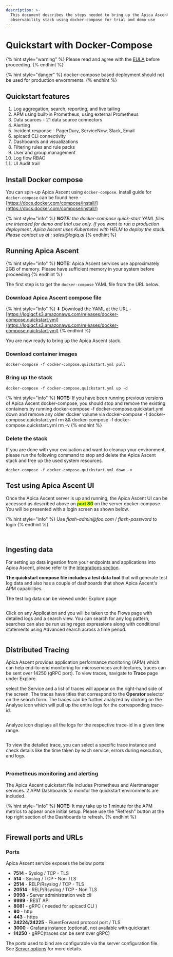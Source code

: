 ```yaml
---
description: >-
  This document describes the steps needed to bring up the Apica Ascent
  observability stack using docker-compose for trial and demo use
---
```


# Quickstart with Docker-Compose

{% hint style="warning" %}
Please read and agree with the [EULA](https://docs.logiq.ai/eula/eula) before proceeding.
{% endhint %}

{% hint style="danger" %}
docker-compose based deployment should not be used for production envornments.&#x20;
{% endhint %}

## Quickstart features

1. Log aggregation, search, reporting, and live tailing
2. APM using built-in Prometheus, using external Prometheus
3. Data sources - 21 data source connectors
4. Alerting
5. Incident response - PagerDury, ServiceNow, Slack, Email
6. apicactl CLI connectivity
7. Dashboards and visualizations
8. Filtering rules and rule packs
9. User and group management
10. Log flow RBAC
11. UI Audit trail

## Install Docker compose

You can spin-up Apica Ascent using `docker-compose`. Install guide for `docker-compose` can be found here - [https://docs.docker.com/compose/install/](https://docs.docker.com/compose/install/)

{% hint style="info" %}
_**NOTE:** the docker-compose quick-start YAML files are intended for demo and trial use only. If you want to run a production deployment, Apica Ascent uses Kubernetes with HELM to deploy the stack. Please contact us at : sales@logiq.ai_
{% endhint %}

## Running Apica Ascent

{% hint style="info" %}
**NOTE:** Apica Ascent services use approximately 2GB of memory. Please have sufficient memory in your system before proceeding
{% endhint %}

The first step is to get the `docker-compose` YAML file from the URL below.

### Download Apica Ascent compose file

{% hint style="info" %}
⬇ Download the YAML at the URL - [https://logiqcf.s3.amazonaws.com/releases/docker-compose.quickstart.yml](https://logiqcf.s3.amazonaws.com/releases/docker-compose.quickstart.yml)
{% endhint %}

You are now ready to bring up the Apica Ascent stack.

### Download container images

```
docker-compose -f docker-compose.quickstart.yml pull
```

### Bring up the stack

```
docker-compose -f docker-compose.quickstart.yml up -d
```

{% hint style="info" %}
**NOTE:** If you have been running previous versions of Apica Ascent docker-compose, you should stop and remove the existing containers by running docker-compose -f docker-compose.quickstart.yml down and remove any older docker volume via docker-compose -f docker-compose.quickstart.yml rm && docker-compose -f docker-compose.quickstart.yml rm -v
{% endhint %}

### Delete the stack

If you are done with your evaluation and want to cleanup your environment, please run the following command to stop and delete the Apica Ascent stack and free up the used system resources.

```
docker-compose -f docker-compose.quickstart.yml down -v
```

## Test using Apica Ascent UI

Once the Apica Ascent server is up and running, the Apica Ascent UI can be accessed as described above on <mark style="color:green;">**port 80**</mark> on the server docker-compose. You will be presented with a login screen as shown below.

{% hint style="info" %}
Use _flash-admin@foo.com_ / _flash-password_ to login
{% endhint %}

<figure><img src="../.gitbook/assets/Screen Shot 2024-02-14 at 10.55.14 AM.png" alt=""><figcaption></figcaption></figure>

<figure><img src="../.gitbook/assets/Screen Shot 2024-02-14 at 10.58.05 AM.png" alt=""><figcaption></figcaption></figure>

## Ingesting data

For setting up data ingestion from your endpoints and applications into Apica Ascent, please refer to the [Integrations section](../integrations/overview/).

**The quickstart compose file includes a test data tool** that will generate test log data and also has a couple of dashboards that show Apica Ascent's APM capabilities.

The test log data can be viewed under Explore page

<figure><img src="../.gitbook/assets/Screen Shot 2024-02-14 at 10.58.05 AM.png" alt=""><figcaption></figcaption></figure>

Click on any Application and you will be taken to the Flows page with detailed logs and a search view. You can search for any log pattern, searches can also be run using regex expressions along with conditional statements using Advanced search across a time period.

<figure><img src="../.gitbook/assets/Screen Shot 2024-02-14 at 11.00.00 AM.png" alt=""><figcaption></figcaption></figure>

## Distributed Tracing

Apica Ascent provides application performance monitoring (APM) which can help end-to-end monitoring for microservices architectures, traces can be sent over 14250 (gRPC port). To view traces, navigate to **Trace** page under Explore.

select the Service and a list of traces will appear on the right-hand side of the screen. The traces have titles that correspond to the **Operator** selector on the search form. The traces can be further analyzed by clicking on the Analyse icon which will pull up the entire logs for the corresponding trace-id.

<figure><img src="../.gitbook/assets/Screen Shot 2024-02-14 at 11.01.51 AM.png" alt=""><figcaption></figcaption></figure>

Analyze icon displays all the logs for the respective trace-id in a given time range.

<figure><img src="../.gitbook/assets/Screen Shot 2024-02-14 at 11.06.42 AM.png" alt=""><figcaption></figcaption></figure>

To view the detailed trace, you can select a specific trace instance and check details like the time taken by each service, errors during execution, and logs.

<figure><img src="../.gitbook/assets/Screen Shot 2024-02-14 at 11.02.34 AM.png" alt=""><figcaption></figcaption></figure>

### Prometheus monitoring and alerting

The Apica Ascent quickstart file includes Prometheus and Alertmanager services. 2 APM Dashboards to monitor the quickstart environments are included.

{% hint style="info" %}
**NOTE:** It may take up to 1 minute for the APM metrics to appear once initial setup. Please use the "Refresh" button at the top right section of the Dashboards to refresh.
{% endhint %}

<figure><img src="../.gitbook/assets/Screen Shot 2024-02-14 at 11.13.58 AM.png" alt=""><figcaption></figcaption></figure>

## Firewall ports and URLs

### Ports

Apica Ascent service exposes the below ports

* **7514** - Syslog / TCP - TLS
* **514** - Syslog / TCP - Non TLS
* **2514** - RELP/Rsyslog / TCP - TLS
* **20514** - RELP/Rsyslog / TCP - Non TLS
* **9998** - Server administration web cli
* **9999** - REST API
* **8081** - gRPC ( needed for apicactl CLI )
* **80** - http
* **443** - https
* **24224/24225** - FluentForward protocol port / TLS
* **3000** - Grafana instance (optional), not available with quickstart
* **14250** - gRPC(traces can be sent over gRPC)

The ports used to bind are configurable via the server configuration file. See [Server options](../deploying-logiq/broken-reference/) for more details.
